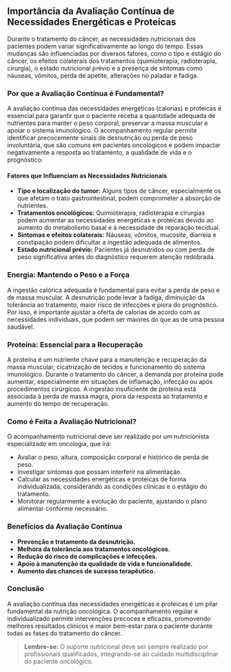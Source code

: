 
## Importância da Avaliação Contínua de Necessidades Energéticas e Proteicas

Durante o tratamento do câncer, as necessidades nutricionais dos pacientes podem variar significativamente ao longo do tempo. Essas mudanças são influenciadas por diversos fatores, como o tipo e estágio do câncer, os efeitos colaterais dos tratamentos (quimioterapia, radioterapia, cirurgia), o estado nutricional prévio e a presença de sintomas como náuseas, vômitos, perda de apetite, alterações no paladar e fadiga.

### Por que a Avaliação Contínua é Fundamental?

A avaliação contínua das necessidades energéticas (calorias) e proteicas é essencial para garantir que o paciente receba a quantidade adequada de nutrientes para manter o peso corporal, preservar a massa muscular e apoiar o sistema imunológico. O acompanhamento regular permite identificar precocemente sinais de desnutrição ou perda de peso involuntária, que são comuns em pacientes oncológicos e podem impactar negativamente a resposta ao tratamento, a qualidade de vida e o prognóstico.

#### Fatores que Influenciam as Necessidades Nutricionais

- **Tipo e localização do tumor:** Alguns tipos de câncer, especialmente os que afetam o trato gastrointestinal, podem comprometer a absorção de nutrientes.
- **Tratamentos oncológicos:** Quimioterapia, radioterapia e cirurgias podem aumentar as necessidades energéticas e proteicas devido ao aumento do metabolismo basal e à necessidade de reparação tecidual.
- **Sintomas e efeitos colaterais:** Náuseas, vômitos, mucosite, diarreia e constipação podem dificultar a ingestão adequada de alimentos.
- **Estado nutricional prévio:** Pacientes já desnutridos ou com perda de peso significativa antes do diagnóstico requerem atenção redobrada.

### Energia: Mantendo o Peso e a Força

A ingestão calórica adequada é fundamental para evitar a perda de peso e de massa muscular. A desnutrição pode levar à fadiga, diminuição da tolerância ao tratamento, maior risco de infecções e piora do prognóstico. Por isso, é importante ajustar a oferta de calorias de acordo com as necessidades individuais, que podem ser maiores do que as de uma pessoa saudável.

### Proteína: Essencial para a Recuperação

A proteína é um nutriente chave para a manutenção e recuperação da massa muscular, cicatrização de tecidos e funcionamento do sistema imunológico. Durante o tratamento do câncer, a demanda por proteína pode aumentar, especialmente em situações de inflamação, infecção ou após procedimentos cirúrgicos. A ingestão insuficiente de proteína está associada à perda de massa magra, piora da resposta ao tratamento e aumento do tempo de recuperação.

### Como é Feita a Avaliação Nutricional?

O acompanhamento nutricional deve ser realizado por um nutricionista especializado em oncologia, que irá:

- Avaliar o peso, altura, composição corporal e histórico de perda de peso.
- Investigar sintomas que possam interferir na alimentação.
- Calcular as necessidades energéticas e proteicas de forma individualizada, considerando as condições clínicas e o estágio do tratamento.
- Monitorar regularmente a evolução do paciente, ajustando o plano alimentar conforme necessário.

### Benefícios da Avaliação Contínua

- **Prevenção e tratamento da desnutrição.**
- **Melhora da tolerância aos tratamentos oncológicos.**
- **Redução do risco de complicações e infecções.**
- **Apoio à manutenção da qualidade de vida e funcionalidade.**
- **Aumento das chances de sucesso terapêutico.**

### Conclusão

A avaliação contínua das necessidades energéticas e proteicas é um pilar fundamental da nutrição oncológica. O acompanhamento regular e individualizado permite intervenções precoces e eficazes, promovendo melhores resultados clínicos e maior bem-estar para o paciente durante todas as fases do tratamento do câncer.

> **Lembre-se:** O suporte nutricional deve ser sempre realizado por profissionais qualificados, integrando-se ao cuidado multidisciplinar do paciente oncológico.
```
